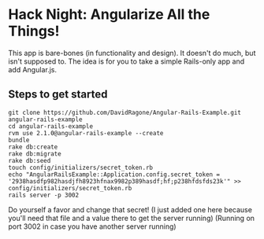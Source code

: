 # Hack Night: Angularize All the Things!

This app is bare-bones (in functionality and design). It doesn't do much, but isn't supposed to. The idea is for you to take a simple Rails-only app and add Angular.js.

## Steps to get started
```
git clone https://github.com/DavidRagone/Angular-Rails-Example.git angular-rails-example
cd angular-rails-example
rvm use 2.1.0@angular-rails-example --create
bundle
rake db:create
rake db:migrate
rake db:seed
touch config/initializers/secret_token.rb
echo "AngularRailsExample::Application.config.secret_token = '2938hasdfp982hasdjfh8923hfnax9982p389hasdf;hf;p238hfdsfds23k'" >> config/initializers/secret_token.rb
rails server -p 3002
```

Do yourself a favor and change that secret! (I just added one here because you'll need that file and a value there to get the server running)
(Running on port 3002 in case you have another server running)
